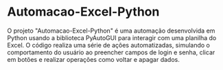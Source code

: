 # Automacao-Excel-Python
O projeto "Automacao-Excel-Python" é uma automação desenvolvida em Python usando a biblioteca PyAutoGUI para interagir com uma planilha do Excel. O código realiza uma série de ações automatizadas, simulando o comportamento do usuário ao preencher campos de login e senha, clicar em botões e realizar operações como voltar e apagar dados.
